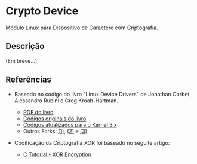 Crypto Device
=============

Módulo Linux para Dispositivo de Caractere com Criptografia.


Descrição
---------

(Em breve...)

Referências
-----------

* Baseado no código do livro "Linux Device Drivers" de Jonathan Corbet, Alessandro Rubini e Greg Kroah-Hartman.
  * [PDF do livro](http://lwn.net/Kernel/LDD3/ "Linux Device Drivers") 
  * [Códigos originais do livro](http://shop.oreilly.com/product/9780596005900.do "Linux Device Drivers") 
  * [Códigos atualizados para o Kernel 3.x](https://github.com/duxing2007/ldd3-examples-3.x "ldd3-examples-3.x") 
  * Outros Forks: 
[(1)](https://github.com/jesstess/ldd3-examples "jesstess"),
[(2)](https://github.com/kphuang/ldd3-examples/tree/jesstess "kphuang") e
[(3)](https://github.com/kphuang/ldd3-examples/tree/patch-1 "patch-1")

* Códificação da Criptografia XOR foi baseado no seguite artigo:
  * [C Tutorial - XOR Encryption](http://forum.codecall.net/topic/48889-c-tutorial-xor-encryption/ "Autor: ShadenSmith")
